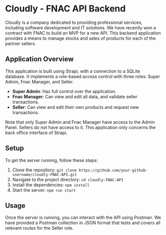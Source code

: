 # Cloudly - FNAC API Backend

Cloudly is a company dedicated to providing professional services, including software development and IT solutions. We have recently won a contract with FNAC to build an MVP for a new API. This backend application provides a means to manage stocks and sales of products for each of the partner sellers. 

## Application Overview

This application is built using Strapi, with a connection to a SQLite database. It implements a role-based access control with three roles: Super Admin, Fnac Manager, and Seller. 

- **Super Admin**: Has full control over the application.
- **Fnac Manager**: Can view and edit all data, and validate seller transactions.
- **Seller**: Can view and edit their own products and request new transactions.

Note that only Super Admin and Fnac Manager have access to the Admin Panel. Sellers do not have access to it. This application only concerns the back office interface of Strapi.

## Setup

To get the server running, follow these steps:

1. Clone the repository: `git clone https://github.com/your-github-username/cloudly-FNAC-API.git`
2. Navigate to the project directory: `cd cloudly-FNAC-API`
3. Install the dependencies: `npm install`
4. Start the server: `npm run start`

## Usage

Once the server is running, you can interact with the API using Postman. We have provided a Postman collection in JSON format that tests and covers all relevant routes for the Seller role.


